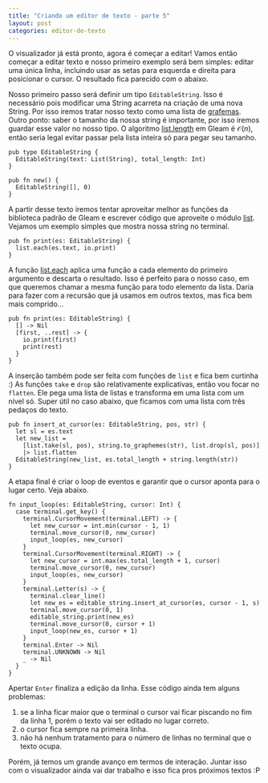 ```yaml
---
title: "Criando um editor de texto - parte 5"
layout: post
categories: editor-de-texto
---
```


O visualizador já está pronto, agora é começar a editar! Vamos então começar a editar texto e nosso primeiro exemplo será bem simples: editar uma única linha, incluindo usar as setas para esquerda e direita para posicionar o cursor. O resultado fica parecido com o abaixo. 


Nosso primeiro passo será definir um tipo `EditableString`. Isso é necessário pois modificar uma String acarreta na criação de uma nova String. Por isso iremos tratar nosso texto como uma lista de [grafemas](https://pt.wikipedia.org/wiki/Grafema). Outro ponto: saber o tamanho da nossa string é importante, por isso iremos guardar esse valor no nosso tipo. O algoritmo [list.length](https://hexdocs.pm/gleam_stdlib/gleam/list.html#length) em Gleam é $\mathcal{O}(n)$, então seria legal evitar passar pela lista inteira só para pegar seu tamanho. 

```gleam
pub type EditableString {
  EditableString(text: List(String), total_length: Int)
}

pub fn new() {
  EditableString([], 0)
}
```

A partir desse texto iremos tentar aproveitar melhor as funções da biblioteca padrão de Gleam e escrever código que aproveite o módulo [list](https://hexdocs.pm/gleam_stdlib/gleam/list.html). Vejamos um exemplo simples que mostra nossa string no terminal.

```gleam
pub fn print(es: EditableString) {
  list.each(es.text, io.print)
}
```

A função [list.each](https://hexdocs.pm/gleam_stdlib/gleam/list.html#each) aplica uma função a cada elemento do primeiro argumento e descarta o resultado. Isso é perfeito para o nosso caso, em que queremos chamar a mesma função para todo elemento da lista. Daria para fazer com a recursão que já usamos em outros textos, mas fica bem mais comprido...

```gleam
pub fn print(es: EditableString) {
  [] -> Nil
  [first, ..rest] -> {
    io.print(first)
    print(rest)
  }
}
```

A inserção também pode ser feita com funções de `list` e fica bem curtinha :) As funções `take` e `drop` são relativamente explicativas, então vou focar no `flatten`. Ele pega uma lista de listas e transforma em uma lista com um nível só. Super útil no caso abaixo, que ficamos com uma lista com três pedaços do texto. 

```gleam
pub fn insert_at_cursor(es: EditableString, pos, str) {
  let sl = es.text
  let new_list =
    [list.take(sl, pos), string.to_graphemes(str), list.drop(sl, pos)]
    |> list.flatten
  EditableString(new_list, es.total_length + string.length(str))
}
```

A etapa final é criar o loop de eventos e garantir que o cursor aponta para o lugar certo. Veja abaixo.

```gleam
fn input_loop(es: EditableString, cursor: Int) {
  case terminal.get_key() {
    terminal.CursorMovement(terminal.LEFT) -> {
      let new_cursor = int.min(cursor - 1, 1)
      terminal.move_cursor(0, new_cursor)
      input_loop(es, new_cursor)
    }
    terminal.CursorMovement(terminal.RIGHT) -> {
      let new_cursor = int.max(es.total_length + 1, cursor)
      terminal.move_cursor(0, new_cursor)
      input_loop(es, new_cursor)
    }
    terminal.Letter(s) -> {
      terminal.clear_line()
      let new_es = editable_string.insert_at_cursor(es, cursor - 1, s)
      terminal.move_cursor(0, 1)
      editable_string.print(new_es)
      terminal.move_cursor(0, cursor + 1)
      input_loop(new_es, cursor + 1)
    }
    terminal.Enter -> Nil
    terminal.UNKNOWN -> Nil
    _ -> Nil
  }
}
```

Apertar `Enter` finaliza a edição da linha. Esse código ainda tem alguns problemas:

1. se a linha ficar maior que o terminal o cursor vai ficar piscando no fim da linha 1, porém o texto vai ser editado no lugar correto. 
2. o cursor fica sempre na primeira linha. 
3. não há nenhum tratamento para o número de linhas no terminal que o texto ocupa. 

Porém, já temos um grande avanço em termos de interação. Juntar isso com o visualizador ainda vai dar trabalho e isso fica pros próximos textos :P 